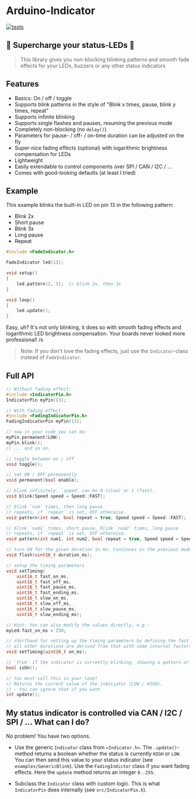 # Arduino-Indicator

[![tests](https://github.com/tfeldmann/Arduino-Indicator/actions/workflows/tests.yml/badge.svg)](https://github.com/tfeldmann/Arduino-Indicator/actions/workflows/tests.yml)

## 🚨 Supercharge your status-LEDs 🚨

> This library gives you non-blocking blinking patterns and smooth fade effects for your
> LEDs, buzzers or any other status indicators

## Features

- Basics: On / off / toggle
- Supports blink patterns in the style of "Blink x times, pause, blink y times, repeat"
- Supports infinite blinking
- Supports single flashes and pauses, resuming the previous mode
- Completely non-blocking (no `delay()`)
- Parameters for pause- / off- / on-time duration can be adjusted on the fly
- Super-nice fading effects (optional) with logarithmic brightness compensation for LEDs
- Lightweight
- Easily extendable to control components over SPI / CAN / I2C / ...
- Comes with good-looking defaults (at least I tried)

## Example

This example blinks the built-in LED on pin 13 in the following pattern:

- Blink 2x
- Short pause
- Blink 3x
- Long pause
- Repeat

```C
#include <FadeIndicator.h>

FadeIndicator led(13);

void setup()
{
    led.pattern(2, 3);  // blink 2x, then 3x
}

void loop()
{
    led.update();
}
```

Easy, uh? It's not only blinking, it does so with smooth fading effects and
logarithmic LED brightness compensation. Your boards never looked more professional! /s

> Note: If you don't love the fading effects, just use the `Indicator`-class instead of
> `FadeIndicator`.

## Full API

```C
// Without fading effect:
#include <IndicatorPin.h>
IndicatorPin myPin(13);

// With fading effect:
#include <FadingIndicatorPin.h>
FadingIndicatorPin myPin(13);

// now in your code you can do:
myPin.permanent(LOW);
myPin.blink();
// ... and so on.
```

```C
// toggle between on / off
void toggle();

// set ON / OFF permanently
void permanent(bool enable);

// blink infinitely. `speed` can be 0 (slow) or 1 (fast).
void blink(Speed speed = Speed::FAST);

// blink `num` times, then long pause
// repeats, if `repeat` is set, OFF otherwise.
void pattern(int num, bool repeat = true, Speed speed = Speed::FAST);

// blink `num1` times, short pause, blink `num2` times, long pause
// repeats, if `repeat` is set, OFF otherwise.
void pattern(int num1, int num2, bool repeat = true, Speed speed = Speed::FAST);

// turn ON for the given duration in ms. Continues in the previous mode afterwards.
void flash(uint16_t duration_ms);

// setup the timing parameters
void setTiming(
    uint16_t fast_on_ms,
    uint16_t fast_off_ms,
    uint16_t fast_pause_ms,
    uint16_t fast_ending_ms,
    uint16_t slow_on_ms,
    uint16_t slow_off_ms,
    uint16_t slow_pause_ms,
    uint16_t slow_ending_ms);

// Hint: You can also modify the values directly, e.g.:
myLed.fast_on_ms = 250;

// shorthand for setting up the timing parameters by defining the fast ON duration in ms.
// all other durations are derived from that with some internal factors.
void setTiming(uint16_t on_ms);

// `true` if the indicator is currently blinking, showing a pattern or flashing
bool isOn();

// You must call this in your loop!
// Returns the current value of the indiciator (LOW / HIGH).
// - You can ignore that if you want.
int update();
```

## My status indicator is controlled via CAN / I2C / SPI / ... What can I do?

No problem! You have two options.

- Use the generic `Indicator` class from `<Indicator.h>`. The `.update()`-method returns
  a boolean whether the status is currently `HIGH` or `LOW`. You can then send this
  value to your status indicator (see `examples/GenericBlink`). Use the `FadingIndictor`
  class if you want fading effects. Here the `update` method returns an integer `0..255`.

- Subclass the `Indicator` class with custom logic. This is what `IndicatorPin` does
  internally (see `src/IndicatorPin.h`).
